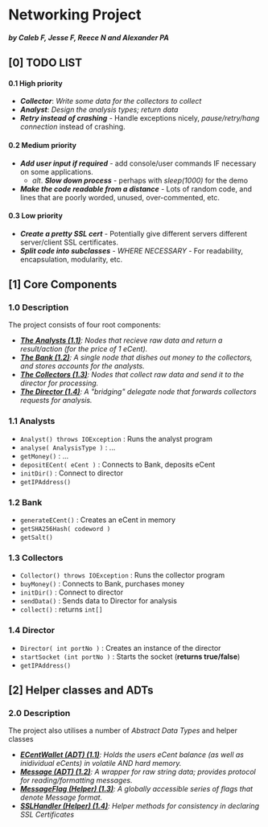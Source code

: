 # Networking Project
##### by Caleb F, Jesse F, Reece N and Alexander PA

## [0] TODO LIST
#### 0.1 High priority
- ***Collector***: *Write some data for the collectors to collect*
- ***Analyst***: *Design the analysis types; return data*
- ***Retry instead of crashing*** - Handle exceptions nicely, *pause/retry/hang connection* instead of crashing.

#### 0.2 Medium priority
- ***Add user input if required*** - add console/user commands IF necessary on some applications.
  - *alt*. ***Slow down process*** - perhaps with *sleep(1000)* for the demo
- ***Make the code readable from a distance*** - Lots of random code, and lines that are poorly worded, unused, over-commented, etc.

#### 0.3 Low priority
- ***Create a pretty SSL cert*** - Potentially give different servers different server/client SSL certificates.
- ***Split code into subclasses*** - *WHERE NECESSARY* - For readability, encapsulation, modularity, etc.

## [1] Core Components
### 1.0 Description
The project consists of four root components:
- <i>**[The Analysts (1.1)](/Analyst.java)**: Nodes that recieve raw data and return a result/action (for the price of 1 eCent).</i>
- <i>**[The Bank (1.2)](/Bank.java)**: A single node that dishes out money to the collectors, and stores accounts for the analysts.</i>
- <i>**[The Collectors (1.3)](/Collector.java)**: Nodes that collect raw data and send it to the director for processing.</i>
- <i>**[The Director (1.4)](/Director.java)**: A "bridging" delegate node that forwards collectors requests for analysis.</i>

### 1.1 Analysts
- <code>Analyst() throws IOException</code> : Runs the analyst program
- <code>analyse( AnalysisType )</code> : ...
- <code>getMoney()</code> : ...
- <code>depositECent( eCent )</code> : Connects to Bank, deposits eCent
- <code>initDir()</code> : Connect to director
- <code>getIPAddress()</code>

### 1.2 Bank
- <code>generateECent()</code> : Creates an eCent in memory
- <code>getSHA256Hash( codeword )</code>
- <code>getSalt()</code>

### 1.3 Collectors
- <code>Collector() throws IOException</code> : Runs the collector program
- <code>buyMoney()</code> : Connects to Bank, purchases money
- <code>initDir()</code> : Connect to director
- <code>sendData()</code> : Sends data to Director for analysis
- <code>collect()</code> : returns <code>int[]</code>

### 1.4 Director
- <code>Director( int portNo )</code> : Creates an instance of the director
- <code>startSocket (int portNo )</code> : Starts the socket (**returns true/false**)
- <code>getIPAddress()</code>


## [2] Helper classes and ADTs
### 2.0 Description
The project also utilises a number of *Abstract Data Types* and helper classes
- <i>**[ECentWallet (ADT) (1.1)](/lib/ECentWallet.java)**: Holds the users eCent balance (as well as inidividual eCents) in volatile AND hard memory.</i>
- <i>**[Message (ADT) (1.2)](/lib/Message.java)**: A wrapper for raw string data; provides protocol for reading/formatting messages.</i>
- <i>**[MessageFlag (Helper) (1.3)](/lib/MessageFlag.java)**: A globally accessible series of flags that denote Message format.</i>
- <i>**[SSLHandler (Helper) (1.4)](/lib/SSLHandler.java)**: Helper methods for consistency in declaring SSL Certificates</i>
